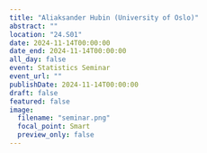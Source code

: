 ```yaml
---
title: "Aliaksander Hubin (University of Oslo)"
abstract: ""
location: "24.S01"
date: 2024-11-14T00:00:00
date_end: 2024-11-14T00:00:00
all_day: false
event: Statistics Seminar
event_url: ""
publishDate: 2024-11-14T00:00:00
draft: false
featured: false
image:
  filename: "seminar.png"
  focal_point: Smart
  preview_only: false
---
```

